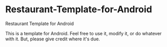 # Restaurant-Template-for-Android
Restaurant Template for Android

This is a template for Android. Feel free to use it, modify it, or do whatever with it. But, please give credit where it's due.
